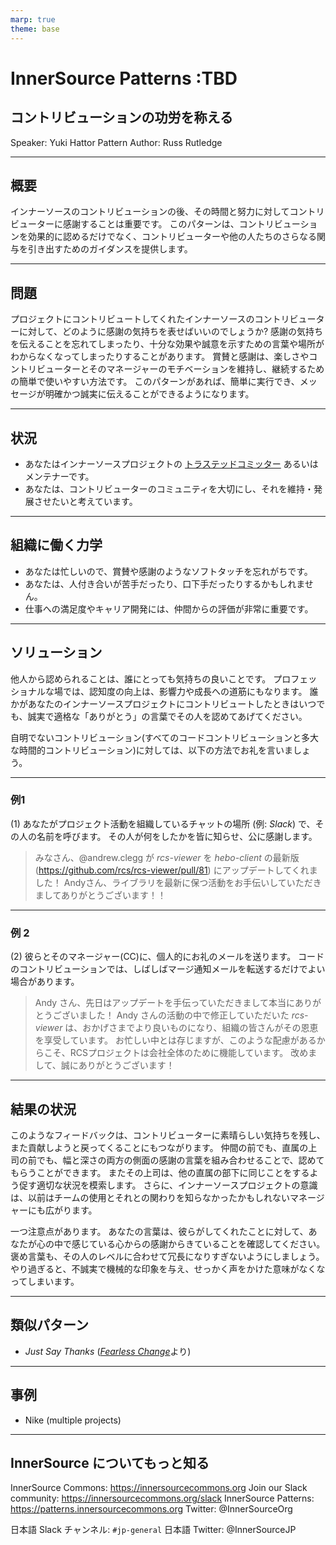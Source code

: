 ```yaml
---
marp: true
theme: base
---
```



<!-- _class: cover lead -->

# InnerSource Patterns :TBD

## コントリビューションの功労を称える

Speaker: Yuki Hattor
Pattern Author: Russ Rutledge

---

<!--
header: '**InnerSource Patterns**: コントリビューションの功労を称える'
paginate: true
class: slides
footer: '[Yuki Hattori (@yuhattor)](https://twitter.com/yuhattor)'
-->

## 概要

インナーソースのコントリビューションの後、その時間と努力に対してコントリビューターに感謝することは重要です。
このパターンは、コントリビューションを効果的に認めるだけでなく、コントリビューターや他の人たちのさらなる関与を引き出すためのガイダンスを提供します。

---

## 問題

プロジェクトにコントリビュートしてくれたインナーソースのコントリビューターに対して、どのように感謝の気持ちを表せばいいのでしょうか?
感謝の気持ちを伝えることを忘れてしまったり、十分な効果や誠意を示すための言葉や場所がわからなくなってしまったりすることがあります。
賞賛と感謝は、楽しさやコントリビューターとそのマネージャーのモチベーションを維持し、継続するための簡単で使いやすい方法です。
このパターンがあれば、簡単に実行でき、メッセージが明確かつ誠実に伝えることができるようになります。

---

## 状況

* あなたはインナーソースプロジェクトの [トラステッドコミッター](./trusted-committer.md) あるいはメンテナーです。
* あなたは、コントリビューターのコミュニティを大切にし、それを維持・発展させたいと考えています。

---

## 組織に働く力学

* あなたは忙しいので、賞賛や感謝のようなソフトタッチを忘れがちです。
* あなたは、人付き合いが苦手だったり、口下手だったりするかもしれません。
* 仕事への満足度やキャリア開発には、仲間からの評価が非常に重要です。

---

## ソリューション

他人から認められることは、誰にとっても気持ちの良いことです。
プロフェッショナルな場では、認知度の向上は、影響力や成長への道筋にもなります。
誰かがあなたのインナーソースプロジェクトにコントリビュートしたときはいつでも、誠実で適格な「ありがとう」の言葉でその人を認めてあげてください。

自明でないコントリビューション(すべてのコードコントリビューションと多大な時間的コントリビューション)に対しては、以下の方法でお礼を言いましょう。

---

### 例1

(1) あなたがプロジェクト活動を組織しているチャットの場所 (例: _Slack_) で、その人の名前を呼びます。 その人が何をしたかを皆に知らせ、公に感謝します。

> みなさん、@andrew.clegg が _rcs-viewer_ を _hebo-client_ の最新版 (https://github.com/rcs/rcs-viewer/pull/81) にアップデートしてくれました！ Andyさん、ライブラリを最新に保つ活動をお手伝いしていただきましてありがとうございます！！

---

### 例 2

(2) 彼らとそのマネージャー(CC)に、個人的にお礼のメールを送ります。
コードのコントリビューションでは、しばしばマージ通知メールを転送するだけでよい場合があります。

> Andy さん、先日はアップデートを手伝っていただきまして本当にありがとうございました！
Andy さんの活動の中で修正していただいた _rcs-viewer_ は、おかげさまでより良いものになり、組織の皆さんがその恩恵を享受しています。
お忙しい中とは存じますが、このような配慮があるからこそ、RCSプロジェクトは会社全体のために機能しています。
改めまして、誠にありがとうございます！

---

## 結果の状況

このようなフィードバックは、コントリビューターに素晴らしい気持ちを残し、また貢献しようと戻ってくることにもつながります。
仲間の前でも、直属の上司の前でも、幅と深さの両方の側面の感謝の言葉を組み合わせることで、認めてもらうことができます。
またその上司は、他の直属の部下に同じことをするよう促す適切な状況を模索します。
さらに、インナーソースプロジェクトの意識は、以前はチームの使用とそれとの関わりを知らなかったかもしれないマネージャーにも広がります。

一つ注意点があります。
あなたの言葉は、彼らがしてくれたことに対して、あなたが心の中で感じている心からの感謝からきていることを確認してください。
褒め言葉も、その人のレベルに合わせて冗長になりすぎないようにしましょう。
やり過ぎると、不誠実で機械的な印象を与え、せっかく声をかけた意味がなくなってしまいます。

---

## 類似パターン

* _Just Say Thanks_ ([_Fearless Change_](https://fearlesschangepatterns.com/)より)

---

## 事例

* Nike (multiple projects)

---

## InnerSource についてもっと知る

InnerSource Commons: https://innersourcecommons.org
Join our Slack community: https://innersourcecommons.org/slack
InnerSource Patterns: https://patterns.innersourcecommons.org
Twitter: @InnerSourceOrg

日本語 Slack チャンネル: ```#jp-general```
日本語 Twitter: @InnerSourceJP
